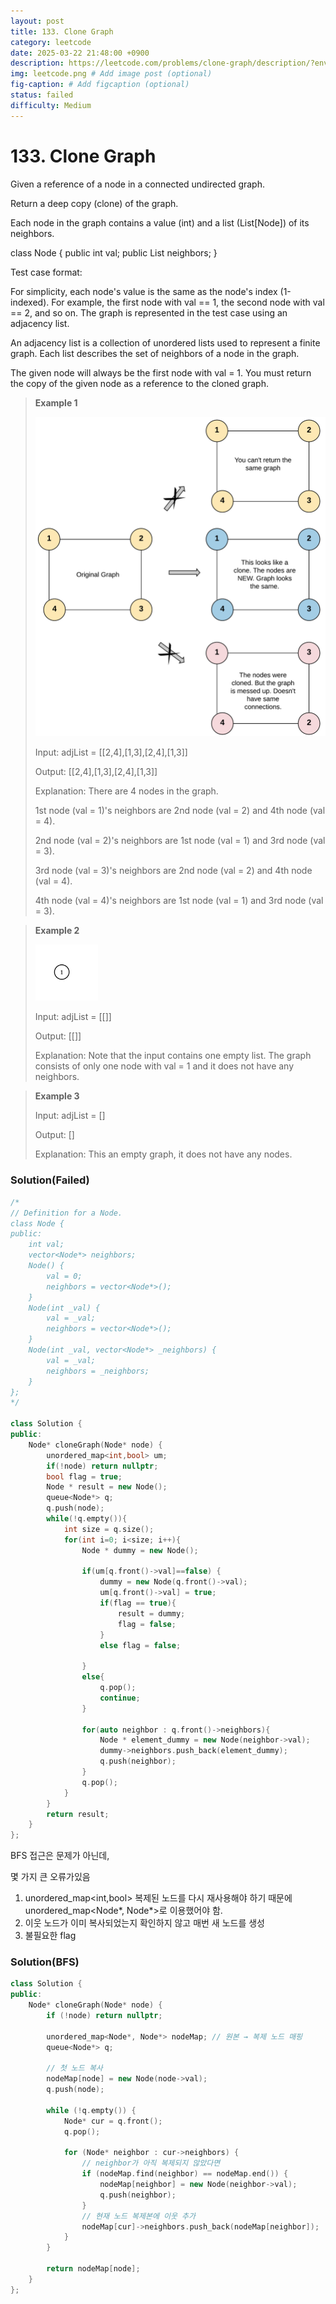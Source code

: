 ```yaml
---
layout: post
title: 133. Clone Graph
category: leetcode
date: 2025-03-22 21:48:00 +0900
description: https://leetcode.com/problems/clone-graph/description/?envType=study-plan-v2&envId=top-interview-150
img: leetcode.png # Add image post (optional)
fig-caption: # Add figcaption (optional)
status: failed
difficulty: Medium
---
```


# 133. Clone Graph

Given a reference of a node in a connected undirected graph.

Return a deep copy (clone) of the graph.

Each node in the graph contains a value (int) and a list (List[Node]) of its neighbors.

class Node {
    public int val;
    public List<Node> neighbors;
}
 

Test case format:

For simplicity, each node's value is the same as the node's index (1-indexed). For example, the first node with val == 1, the second node with val == 2, and so on. The graph is represented in the test case using an adjacency list.

An adjacency list is a collection of unordered lists used to represent a finite graph. Each list describes the set of neighbors of a node in the graph.

The given node will always be the first node with val = 1. You must return the copy of the given node as a reference to the cloned graph.

 

> **Example 1**
> 
> <img src="../../imgs/133-1.png" alt="133" width="500"/>
> 
> Input: adjList = [[2,4],[1,3],[2,4],[1,3]]
> 
> Output: [[2,4],[1,3],[2,4],[1,3]]
> 
> Explanation: There are 4 nodes in the graph.
> 
> 1st node (val = 1)'s neighbors are 2nd node (val = 2) and 4th node (val = 4).
> 
> 2nd node (val = 2)'s neighbors are 1st node (val = 1) and 3rd node (val = 3).
> 
> 3rd node (val = 3)'s neighbors are 2nd node (val = 2) and 4th node (val = 4).
> 
> 4th node (val = 4)'s neighbors are 1st node (val = 1) and 3rd node (val = 3).


> **Example 2**
> 
> <img src="../../imgs/133-2.png" alt="133" width="100"/>
> 
> Input: adjList = [[]]
> 
> Output: [[]]
> 
> Explanation: Note that the input contains one empty list. The graph consists of only one node with val = 1 and it does not have any neighbors.


> **Example 3**
> 
> Input: adjList = []
> 
> Output: []
> 
> Explanation: This an empty graph, it does not have any nodes.



### Solution(Failed)
```cpp
/*
// Definition for a Node.
class Node {
public:
    int val;
    vector<Node*> neighbors;
    Node() {
        val = 0;
        neighbors = vector<Node*>();
    }
    Node(int _val) {
        val = _val;
        neighbors = vector<Node*>();
    }
    Node(int _val, vector<Node*> _neighbors) {
        val = _val;
        neighbors = _neighbors;
    }
};
*/

class Solution {
public:
    Node* cloneGraph(Node* node) {
        unordered_map<int,bool> um;
        if(!node) return nullptr;
        bool flag = true;
        Node * result = new Node();
        queue<Node*> q;
        q.push(node);
        while(!q.empty()){
            int size = q.size();
            for(int i=0; i<size; i++){
                Node * dummy = new Node();
                
                if(um[q.front()->val]==false) {
                    dummy = new Node(q.front()->val);
                    um[q.front()->val] = true;
                    if(flag == true){
                        result = dummy;
                        flag = false;
                    } 
                    else flag = false;
                    
                }
                else{
                    q.pop();
                    continue;
                }
                
                for(auto neighbor : q.front()->neighbors){
                    Node * element_dummy = new Node(neighbor->val);
                    dummy->neighbors.push_back(element_dummy);
                    q.push(neighbor);
                }
                q.pop();
            }
        }
        return result;
    }
};
```

BFS 접근은 문제가 아닌데, 

몇 가지 큰 오류가있음

1. unordered_map<int,bool> 
    복제된 노드를 다시 재사용해야 하기 때문에 unordered_map<Node*, Node*>로 이용했어야 함.
2. 이웃 노드가 이미 복사되었는지 확인하지 않고 매번 새 노드를 생성
3. 불필요한 flag


### Solution(BFS)
```cpp
class Solution {
public:
    Node* cloneGraph(Node* node) {
        if (!node) return nullptr;

        unordered_map<Node*, Node*> nodeMap; // 원본 → 복제 노드 매핑
        queue<Node*> q;

        // 첫 노드 복사
        nodeMap[node] = new Node(node->val);
        q.push(node);

        while (!q.empty()) {
            Node* cur = q.front();
            q.pop();

            for (Node* neighbor : cur->neighbors) {
                // neighbor가 아직 복제되지 않았다면
                if (nodeMap.find(neighbor) == nodeMap.end()) {
                    nodeMap[neighbor] = new Node(neighbor->val);
                    q.push(neighbor);
                }
                // 현재 노드 복제본에 이웃 추가
                nodeMap[cur]->neighbors.push_back(nodeMap[neighbor]);
            }
        }

        return nodeMap[node];
    }
};

```